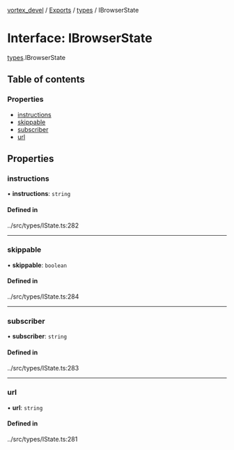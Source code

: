 [vortex_devel](../README.md) / [Exports](../modules.md) / [types](../modules/types.md) / IBrowserState

# Interface: IBrowserState

[types](../modules/types.md).IBrowserState

## Table of contents

### Properties

- [instructions](types.IBrowserState.md#instructions)
- [skippable](types.IBrowserState.md#skippable)
- [subscriber](types.IBrowserState.md#subscriber)
- [url](types.IBrowserState.md#url)

## Properties

### instructions

• **instructions**: `string`

#### Defined in

../src/types/IState.ts:282

___

### skippable

• **skippable**: `boolean`

#### Defined in

../src/types/IState.ts:284

___

### subscriber

• **subscriber**: `string`

#### Defined in

../src/types/IState.ts:283

___

### url

• **url**: `string`

#### Defined in

../src/types/IState.ts:281
